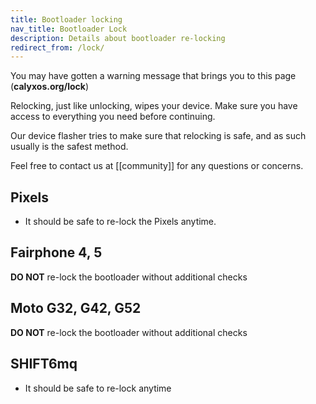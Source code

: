 ```yaml
---
title: Bootloader locking
nav_title: Bootloader Lock
description: Details about bootloader re-locking
redirect_from: /lock/
---
```


You may have gotten a warning message that brings you to this page (**calyxos.org/lock**)

Relocking, just like unlocking, wipes your device. Make sure you have access to everything you need before continuing.

Our device flasher tries to make sure that relocking is safe, and as such usually is the safest method.

Feel free to contact us at [[community]] for any questions or concerns.

## Pixels

* It should be safe to re-lock the Pixels anytime.

## Fairphone 4, 5

**DO NOT** re-lock the bootloader without additional checks

## Moto G32, G42, G52

**DO NOT** re-lock the bootloader without additional checks

## SHIFT6mq

* It should be safe to re-lock anytime
